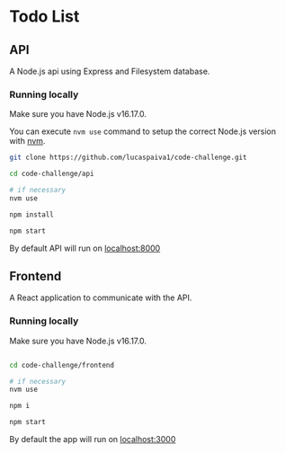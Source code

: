 # Todo List

## API

A Node.js api using Express and Filesystem database.

### Running locally

Make sure you have Node.js v16.17.0.

You can execute `nvm use` command to setup the correct Node.js version with [nvm](https://github.com/nvm-sh/nvm).

```bash
git clone https://github.com/lucaspaiva1/code-challenge.git

cd code-challenge/api

# if necessary
nvm use

npm install

npm start
```

By default API will run on [localhost:8000](http://localhost:8000)

## Frontend

A React application to communicate with the API.

### Running locally

Make sure you have Node.js v16.17.0.

```bash

cd code-challenge/frontend

# if necessary
nvm use

npm i

npm start
```

By default the app will run on [localhost:3000](http://localhost:3000)
